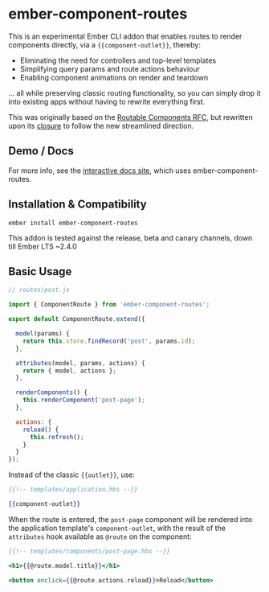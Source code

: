 # ember-component-routes

This is an experimental Ember CLI addon that enables routes to render components directly, via a `{{component-outlet}}`, thereby:

- Eliminating the need for controllers and top-level templates
- Simplifying query params and route actions behaviour
- Enabling component animations on render and teardown

... all while preserving classic routing functionality, so you can simply drop it into existing apps without having to rewrite everything first.

This was originally based on the [Routable Components RFC](https://github.com/ef4/rfcs/blob/routeable-components/active/0000-routeable-components.md), but rewritten upon its [closure](https://github.com/emberjs/rfcs/pull/38#issuecomment-355800759) to follow the new streamlined direction.

## Demo / Docs

For more info, see the [interactive docs site](), which uses ember-component-routes.

## Installation & Compatibility

```
ember install ember-component-routes
```

This addon is tested against the release, beta and canary channels, down till Ember LTS ~2.4.0

## Basic Usage

```js
// routes/post.js

import { ComponentRoute } from 'ember-component-routes';

export default ComponentRoute.extend({

  model(params) {
    return this.store.findRecord('post', params.id);
  },

  attributes(model, params, actions) {
    return { model, actions };
  },

  renderComponents() {
    this.renderComponent('post-page');
  },

  actions: {
    reload() {
      this.refresh();
    }
  }
});
```

Instead of the classic `{{outlet}}`, use:

```hbs
{{!-- templates/application.hbs --}}

{{component-outlet}}
```

When the route is entered, the `post-page` component will be rendered into the application template's `component-outlet`, with the result of the `attributes` hook available as `@route` on the component:

```hbs
{{!-- templates/components/post-page.hbs --}}

<h1>{{@route.model.title}}</h1>

<button onclick={{@route.actions.reload}}>Reload</button>
```
